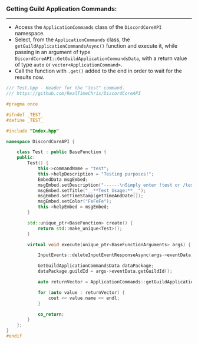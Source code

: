
### **Getting Guild Application Commands:**
---
- Access the `ApplicationCommands` class of the `DiscordCoreAPI` namespace.
- Select, from the `ApplicationCommands` class, the `getGuildApplicationCommandsAsync()` function and execute it, while passing in an argument of type `DiscordCoreAPI::GetGuildApplicationCommandsData`, with a return value of type `auto` or `vector<ApplicationCommand>`.
- Call the function with `.get()` added to the end in order to wait for the results now.

```cpp
/// Test.hpp - Header for the "test" command.
/// https://github.com/RealTimeChris/DiscordCoreAPI

#pragma once

#ifndef _TEST_
#define _TEST_

#include "Index.hpp"

namespace DiscordCoreAPI {

	class Test : public BaseFunction {
	public:
		Test() {
			this->commandName = "test";
			this->helpDescription = "Testing purposes!";
			EmbedData msgEmbed;
			msgEmbed.setDescription("------\nSimply enter !test or /test!\n------");
			msgEmbed.setTitle("__**Test Usage:**__");
			msgEmbed.setTimeStamp(getTimeAndDate());
			msgEmbed.setColor("FeFeFe");
			this->helpEmbed = msgEmbed;
		}

		std::unique_ptr<BaseFunction> create() {
			return std::make_unique<Test>();
		}

		virtual void execute(unique_ptr<BaseFunctionArguments> args) {

			InputEvents::deleteInputEventResponseAsync(args->eventData).get();

			GetGuildApplicationCommandsData dataPackage;
			dataPackage.guildId = args->eventData.getGuildId();

			auto returnVector = ApplicationCommands::getGuildApplicationCommandsAsync(dataPackage).get();

			for (auto value : returnVector) {
				cout << value.name << endl;
			}

			co_return;
		}
	};
}
#endif
```
